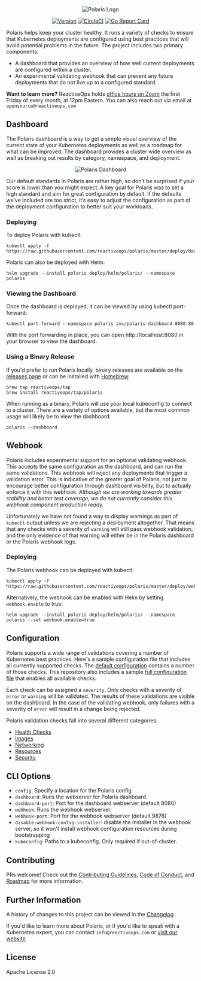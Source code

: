 <div align="center">
  <img src="/pkg/dashboard/assets/images/polaris-logo.png" alt="Polaris Logo" />
  <br>

  [![Version][version-image]][version-link] [![CircleCI][circleci-image]][circleci-link] [![Go Report Card][goreport-image]][goreport-link]
</div>

[version-image]: https://img.shields.io/static/v1.svg?label=Version&message=0.1.4&color=239922
[version-link]: https://github.com/reactiveops/polaris

[goreport-image]: https://goreportcard.com/badge/github.com/reactiveops/polaris
[goreport-link]: https://goreportcard.com/report/github.com/reactiveops/polaris

[circleci-image]: https://circleci.com/gh/reactiveops/polaris.svg?style=svg
[circleci-link]: https://circleci.com/gh/reactiveops/polaris.svg

Polaris helps keep your cluster healthy. It runs a variety of checks to ensure that Kubernetes deployments are configured using best practices that will avoid potential problems in the future. The project includes two primary components:

- A dashboard that provides an overview of how well current deployments are configured within a cluster.
- An experimental validating webhook that can prevent any future deployments that do not live up to a configured standard.

**Want to learn more?** ReactiveOps holds [office hours on Zoom](https://zoom.us/j/951540265) the first Friday of every month, at 12pm Eastern. You can also reach out via email at `opensource@reactiveops.com`

## Dashboard

The Polaris dashboard is a way to get a simple visual overview of the current state of your Kubernetes deployments as well as a roadmap for what can be improved. The dashboard provides a cluster wide overview as well as breaking out results by category, namespace, and deployment.

<p align="center">
  <img src="/dashboard-screenshot.png" alt="Polaris Dashboard" />
</p>

Our default standards in Polaris are rather high, so don’t be surprised if your score is lower than you might expect. A key goal for Polaris was to set a high standard and aim for great configuration by default. If the defaults we’ve included are too strict, it’s easy to adjust the configuration as part of the deployment configuration to better suit your workloads.

### Deploying

To deploy Polaris with kubectl:

```
kubectl apply -f https://raw.githubusercontent.com/reactiveops/polaris/master/deploy/dashboard.yaml
```

Polaris can also be deployed with Helm:

```
helm upgrade --install polaris deploy/helm/polaris/ --namespace polaris
```

### Viewing the Dashboard

Once the dashboard is deployed, it can be viewed by using kubectl port-forward:

```
kubectl port-forward --namespace polaris svc/polaris-dashboard 8080:80
```

With the port forwarding in place, you can open http://localhost:8080 in your browser to view the dashboard.

### Using a Binary Release

If you'd prefer to run Polaris locally, binary releases are available on the [releases page](https://github.com/reactiveops/polaris/releases) or can be installed with [Homebrew](https://brew.sh/):

```
brew tap reactiveops/tap
brew install reactiveops/tap/polaris
```

When running as a binary, Polaris will use your local kubeconfig to connect to a cluster. There are a variety of options available, but the most common usage will likely be to view the dashboard:

```
polaris --dashboard
```

## Webhook

Polaris includes experimental support for an optional validating webhook. This accepts the same configuration as the dashboard, and can run the same validations. This webhook will reject any deployments that trigger a validation error. This is indicative of the greater goal of Polaris, not just to encourage better configuration through dashboard visibility, but to actually enforce it with this webhook. *Although we are working towards greater stability and better test coverage, we do not currently consider this webhook component production ready.*

Unfortunately we have not found a way to display warnings as part of `kubectl` output unless we are rejecting a deployment altogether. That means that any checks with a severity of `warning` will still pass webhook validation, and the only evidence of that warning will either be in the Polaris dashboard or the Polaris webhook logs.

### Deploying

The Polaris webhook can be deployed with kubectl:

```
kubectl apply -f https://raw.githubusercontent.com/reactiveops/polaris/master/deploy/webhook.yaml
```

Alternatively, the webhook can be enabled with Helm by setting `webhook.enable` to true:

```
helm upgrade --install polaris deploy/helm/polaris/ --namespace polaris --set webhook.enable=true
```

## Configuration

Polaris supports a wide range of validations covering a number of Kubernetes best practices. Here's a sample configuration file that includes all currently supported checks. The [default configuration](https://github.com/reactiveops/polaris/blob/master/examples/config.yaml) contains a number of those checks. This repository also includes a sample [full configuration file](https://github.com/reactiveops/polaris/blob/master/examples/config-full.yaml) that enables all available checks.

Each check can be assigned a `severity`. Only checks with a severity of `error` or `warning` will be validated. The results of these validations are visible on the dashboard. In the case of the validating webhook, only failures with a severity of `error` will result in a change being rejected.

Polaris validation checks fall into several different categories:

- [Health Checks](docs/health-checks.md)
- [Images](docs/images.md)
- [Networking](docs/networking.md)
- [Resources](docs/resources.md)
- [Security](docs/security.md)

## CLI Options

* `config`: Specify a location for the Polaris config
* `dashboard`: Runs the webserver for Polaris dashboard.
* `dashboard-port`: Port for the dashboard webserver (default 8080)
* `webhook`: Runs the webhook webserver.
* `webhook-port`: Port for the webhook webserver (default 9876)
* `disable-webhook-config-installer`: disable the installer in the webhook server, so it won't install webhook configuration resources during bootstrapping
* `kubeconfig`: Paths to a kubeconfig. Only required if out-of-cluster.

## Contributing
PRs welcome! Check out the [Contributing Guidelines](CONTRIBUTING.md),
[Code of Conduct](CODE_OF_CONDUCT.md), and [Roadmap](ROADMAP.md) for more information.

## Further Information
A history of changes to this project can be viewed in the [Changelog](CHANGELOG.md)

If you'd like to learn more about Polaris, or if you'd like to speak with
a Kubernetes expert, you can contact `info@reactiveops.com` or [visit our website](https://reactiveops.com)

## License
Apache License 2.0
